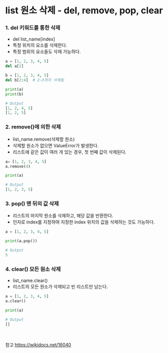 # list 원소 삭제 - del, remove, pop, clear

### 1. del 키워드를 통한 삭제

+ del list_name[index]
+ 특정 위치의 요소를 삭제한다.
+ 특정 범위의 요소들도 삭제 가능하다.

```python
a = [1, 2, 3, 4, 5]
del a[2]

b = [1, 2, 3, 4, 5]
del b[2:4]  # 2~3까지 삭제됨

print(a)
print(b)

# Output
[1, 2, 4, 5]
[1, 2, 5]
```

### 2. remove()에 의한 삭제

+ list_name.remove(삭제할 원소)
+ 삭제할 원소가 없으면 ValueError가 발생한다.
+ 리스트에 같은 값이 여러 개 있는 경우, 첫 번째 값이 삭제된다.

```python
a= [1, 2, 3, 4, 5]
a.remove(4)

print(a)

# Output
[1, 2, 3, 5]
```

### 3. pop() 맨 뒤의 값 삭제

+ 리스트의 마지막 원소를 삭제하고, 해당 값을 반환한다.
+ 인자로 index를 지정하여 지정한 index 위치의 값을 삭제하는 것도 가능하다.

```python
a = [1, 2, 3, 4, 5]

print(a.pop())

# Output
5
```

### 4. clear() 모든 원소 삭제

+ list_name.clear()
+ 리스트의 모든 원소가 삭제되고 빈 리스트만 남는다.

```python
a = [1, 2, 3, 4, 5]
a.clear()

print(a)

# Output
[]
```

<br>

참고
<https://wikidocs.net/16040>